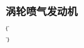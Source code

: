 # 涡轮喷气发动机

<CodeLive vpHeight={400}>
{`
<style>
  /* 空压机叶片 */
  .scene xr-model xr-node[name='blades_turbine_003'] xr-mesh {
    ---enable-edges: true;
    ---edges-color: #00c4fb;
    ---edges-width: 0.5;
    ---material: 'primitive://pbr?alpha=0&transparency-mode=2&metallic=0';
  }
  /* 壳体 */
  .scene xr-model xr-node[name='hull_turbine_004'] xr-mesh {
    ---enable-edges: true;
    ---edges-color: #fbae00;
    ---edges-width: 0.2;
    ---material: 'primitive://pbr?alpha=0&transparency-mode=2&metallic=0';
  }
  /* 管道 */
  .scene xr-model xr-mesh[name='pipes_turbine_009_Stainlesssteel-Black-PBR_0'] {
    ---material: 'primitive://pbr?albedo-color=#00c4fb&emissive-color=#00c4fb&emissive-intensity=2&wireframe=true';
  }
  /* 空气滤芯 */
  .scene xr-model xr-mesh[name='canister_turbine_011_Nickel-Light-PBR_0'] {
    ---material: 'primitive://pbr?albedo-color=#00c4fb&emissive-color=#00c4fb&emissive-intensity=1&wireframe=true';
  }
  /* 燃烧室 */
  .scene xr-model xr-node[name='plates_turbine_016'] xr-mesh {
    ---material: "#plates"
  }
  .scene #plates {
    ---albedo-color: red;
    ---emissive-color: red;
    ---emissive-intensity: 1.2;
    ---wireframe: true;
    animation: blink 1s ease-in-out infinite alternate;
  }
  @keyframes blink {
    0% {
      ---emissive-intensity: 0.5;
    }
    100% {
      ---emissive-intensity: 1.2;
      ---albedo-color: yellow;
      ---emissive-color: yellow;
    } 
  }
</style>

<xr-scene class="scene" inspectx background="#000">
  <xr-gui>
    <xr-gui-folder source="xr-scene"></xr-gui-folder>
  </xr-gui>
  
  <xr-camera radius="3" alpha="-50"></xr-camera>

  <xr-glow intensity="0.5"></xr-glow>

  <xr-material id="plates"></xr-material>
  <xr-model src="{{ BASE_URL }}/model/turbine-01.glb" rotation="0 150 0" auto-play="true" loop="true"></xr-model>

  <xr-loading>
    <div class="loading"></div>
  </xr-loading>
</xr-scene>
`}
</CodeLive>
